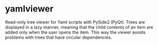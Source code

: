 # yamlviewer

Read-only tree viewer for Yaml scripts with PySide2 (PyQt).  Trees are displayed
in a lazy manner, meaning that the child contents of an item are added only
when the user opens the item.  This way the viewer avoids problems with
trees that have circular dependencies.

